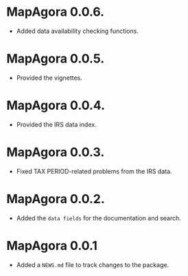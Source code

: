# MapAgora 0.0.6.

* Added data availability checking functions.

# MapAgora 0.0.5. 

* Provided the vignettes. 

# MapAgora 0.0.4.

* Provided the IRS data index.

# MapAgora 0.0.3. 

* Fixed TAX PERIOD-related problems from the IRS data.

# MapAgora 0.0.2. 

* Added the `data fields` for the documentation and search.

# MapAgora 0.0.1

* Added a `NEWS.md` file to track changes to the package.
